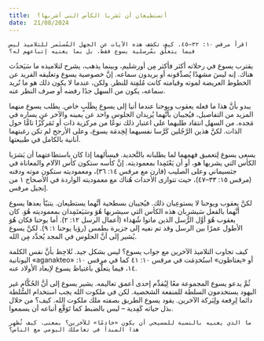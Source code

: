 ```yaml
---
title:  أتستطيعان أن تَشربا الكأس التي أشربها؟
date:  21/08/2024
---
```


`اقرأ مرقس ١٠: ٣٢–٤٥. كيف تكشف هذه الآيات عن الجهل المُستَمر للتلاميذ ليس فيما يتعلَّق بمُرسلية يسوع فقط، بل بما يعنيه إتباعهم له؟`

يقترب يسوع في رحلاته أكثر فأكثر مِن أورشليم، وبينما يذهب، يشرح لتلاميذه ما سَيَحدُث هناك. إنه ليسَ مشهدًا يُصدِّقونه أو يريدون سماعه. إنَّ خصوصية يسوع وتعليقه الفريد عن الخطوط العريضة لموته وقيامته كانت مُلفِتة للنظر. ولكن، عندما لا يكون ذلك هو ما تُريد سماعه، يكون من السهل جدًا رفضه أو صرف النظر عنه.

يبدو بأنَّ هذا ما فعله يعقوب ويوحنا عندما أتيا إلى يسوع بِطَلَبٍ خاص. يطلب يسوع منهما المزيد من التفاصيل، فيُجيبان بأنَّهما يُريدان الجلوس واحد عن يمينه والآخر عن يساره في مَجده. من السهل انتقاد طلبهما على اعتبار ذلك نوعًا من مركزية ذات أو تَمَركُزًا تامًّا حول الذات. لكنَّ هذين الرَّجُلين كَرَّسا نفسيهما لِخِدمَة يسوع، وعلى الأرجح لم تكن رغبتهما أنانية بالكامل في طبيعتها.

يسعى يسوع لِتعميق فهمهما لما يطلبانه بالتَّحديد. فيسألهما إذا كان باستطاعتهما أن يَشرَبا الكأس التي يشربها هو، أو أن يَعْتَمِدا بمعموديته. إنَّ كأسه ستكون كأس الآلام والمعاناة في جثسيماني وعلى الصليب (قارن مع مرقس ١٤: ٣٦)، ومعموديته ستكون موته ودفنه (مرقس ١٥: ٣٣–٤٧)، حيث تتوازى الأحداث هُناك مع معموديته الواردة في الأصحاح ١ من إنجيل مرقس.

لكنَّ يعقوب ويوحنا لا يستوعِبان ذلك. فيُجيبان بسطحية أنَّهما يستطيعان. يتنبّأ بعدها يسوع أنَّهما بالفعل سَيشربان هذه الكأس التي سيشربها هُوَ وسَيَعتَمِدان بمعموديته هُوَ. كان يعقوب هُوَ أوَّل الرُّسل الذين ماتوا شُهَداء (أعمال الرسل ١٢: ٢). أما يوحنا فكان هُوَ الأطول عمرًا بين الرسل وقد تم نفيه إلى جزيرة بطمس (رؤيا يوحنا ١: ٩). لكنَّ يسوع يُشير إلى أنَّ الجلوس في المجد يُحدَّد مِن الله.

كيف تجاوب التلاميذ الآخرين مع جواب يسوع؟ ليس بشكل جيد. نُلاحِظ بأنَّ نفس الكلمة اليونانية «aganakteo» أو «يغتاظون» استُخدِمَت في مرقس ١٠: ٤١ كما في مرقس ١٠: ١٤، فيما يتعلَّق باغتياظ يسوع لإبعاد الأولاد عنه.

ثُمَّ يدعو يسوع المجموعة معًا لِيُقدِّم إحدى أعمق تعاليمه. يشير يسوع إلى أنَّ الحُكَّام غير اليهود يستخدمون السلطة للمنفعة الشخصية. لكن في ملكوت الله يجب استخدام السُّلطة دائما لِرِفعة ولِبَركة الآخرين. يقود يسوع الطريق بصفته ملك ملكوت الله. كيف؟ من خلال بذل حياته كَفِدية – ليس بالضبط كما تَوَقَّع أتباعه أن يسمعوا.

`ما الذي يعنيه بالنسبة للمسيحي أن يكون «خادمًا» للآخرين؟ بمعنى، كيف تُظهِر هذا المبدأ في تعاملك اليومي مع الناس؟`